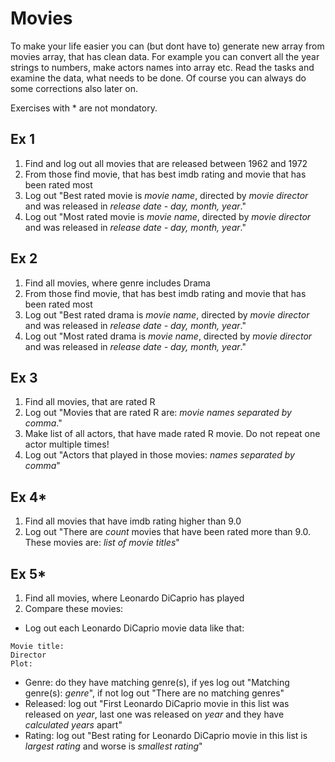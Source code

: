 # Movies

To make your life easier you can (but dont have to) generate new array from movies array, that has clean data. For example you can convert all the year strings to numbers, make actors names into array etc. Read the tasks and examine the data, what needs to be done. Of course you can always do some corrections also later on.

Exercises with * are not mondatory.

## Ex 1

1. Find and log out all movies that are released between 1962 and 1972
2. From those find movie, that has best imdb rating and movie that has been rated most
3. Log out "Best rated movie is *movie name*, directed by *movie director* and was released in *release date - day, month, year*."
3. Log out "Most rated movie is *movie name*, directed by *movie director* and was released in *release date - day, month, year*."


## Ex 2

1. Find all movies, where genre includes Drama
2. From those find movie, that has best imdb rating and movie that has been rated most
3. Log out "Best rated drama is *movie name*, directed by *movie director* and was released in *release date - day, month, year*."
3. Log out "Most rated drama is *movie name*, directed by *movie director* and was released in *release date - day, month, year*."

## Ex 3

1. Find all movies, that are rated R
2. Log out "Movies that are rated R are: *movie names separated by comma*."
3. Make list of all actors, that have made rated R movie. Do not repeat one actor multiple times!
4. Log out "Actors that played in those movies: *names separated by comma*"

## Ex 4*

1. Find all movies that have imdb rating higher than 9.0
2. Log out "There are *count* movies that have been rated more than 9.0. These movies are: *list of movie titles*"

## Ex 5*

1. Find all movies, where Leonardo DiCaprio has played
2. Compare these movies:
- Log out each Leonardo DiCaprio movie data like that:
```
Movie title:
Director
Plot: 
```
- Genre: do they have matching genre(s), if yes log out "Matching genre(s): *genre*", if not log out "There are no matching genres"
- Released: log out "First Leonardo DiCaprio movie in this list was released on *year*, last one was released on *year* and they have *calculated years* apart"
- Rating: log out "Best rating for Leonardo DiCaprio movie in this list is *largest rating* and worse is *smallest rating*"
